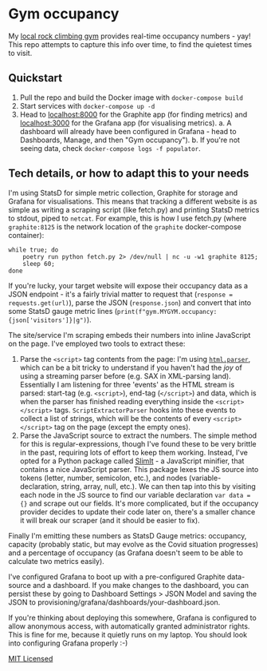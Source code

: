 # Gym occupancy 

My [local rock climbing gym](https://thereach.org.uk/) provides real-time occupancy numbers - yay! This repo attempts to capture this info over time, to find the quietest times to visit.

## Quickstart

1.  Pull the repo and build the Docker image with `docker-compose build`
2.  Start services with `docker-compose up -d`
3.  Head to [localhost:8000](http://localhost:8000) for the Graphite app (for finding metrics) and [localhost:3000](http://localhost:3000) for the Grafana app (for visualising metrics).
    a.  A dashboard will already have been configured in Grafana - head to Dashboards, Manage, and then "Gym occupancy").
    b.  If you're not seeing data, check `docker-compose logs -f populator`.

## Tech details, or how to adapt this to your needs

I'm using StatsD for simple metric collection, Graphite for storage and Grafana for visualisations. This means that tracking a different website is as simple as writing a scraping script (like fetch.py) and printing StatsD metrics to stdout, piped to `netcat`. For example, this is how I use fetch.py (where `graphite:8125` is the network location of the `graphite` docker-compose container):

```
while true; do
    poetry run python fetch.py 2> /dev/null | nc -u -w1 graphite 8125;
    sleep 60;
done
```

If you're lucky, your target website will expose their occupancy data as a JSON endpoint - it's a fairly trivial matter to request that (`response = requests.get(url)`), parse the JSON (`response.json`) and convert that into some StatsD gauge metric lines (`print(f"gym.MYGYM.occupancy:{json['visitors']}|g")`).

The site/service I'm scraping embeds their numbers into inline JavaScript on the page. I've employed two tools to extract these:

1.  Parse the `<script>` tag contents from the page: I'm using [`html.parser`][htmlparser], which can be a bit tricky to understand if you haven't had the _joy_ of using a streaming parser before (e.g. SAX in XML-parsing land). Essentially I am listening for three 'events' as the HTML stream is parsed: start-tag (e.g. `<script>`), end-tag (`</script>`) and data, which is when the parser has finished reading everything inside the `<script></script>` tags. `ScriptExtractorParser` hooks into these events to collect a list of strings, which will be the contents of every `<script></script>` tag on the page (except the empty ones).
2.  Parse the JavaScript source to extract the numbers. The simple method for this is regular-expressions, though I've found these to be very brittle in the past, requiring lots of effort to keep them working. Instead, I've opted for a Python package called [SlimIt][slimit] - a JavaScript minifier, that contains a nice JavaScript parser. This package lexes the JS source into tokens (letter, number, semicolon, etc.), and nodes (variable-declaration, string, array, null, etc.). We can then tap into this by visiting each node in the JS source to find our variable declaration `var data = {}` and scrape out our fields. It's more complicated, but if the occupancy provider decides to update their code later on, there's a smaller chance it will break our scraper (and it should be easier to fix).

Finally I'm emitting these numbers as StatsD Gauge metrics: occupancy, capacity (probably static, but may evolve as the Covid situation progresses) and a percentage of occupancy (as Grafana doesn't seem to be able to calculate two metrics easily).

I've configured Grafana to boot up with a pre-configured Graphite data-source and a dashboard. If you make changes to the dashboard, you can persist these by going to Dashboard Settings > JSON Model and saving the JSON to provisioning/grafana/dashboards/your-dashboard.json.

If you're thinking about deploying this somewhere, Grafana is configured to allow anonymous access, with automatically granted administrator rights. This is fine for me, because it quietly runs on my laptop. You should look into configuring Grafana properly :-)

[MIT Licensed](./LICENSE)

[htmlparser]: https://docs.python.org/3/library/html.parser.html
[slimit]: https://pypi.org/project/slimit/
